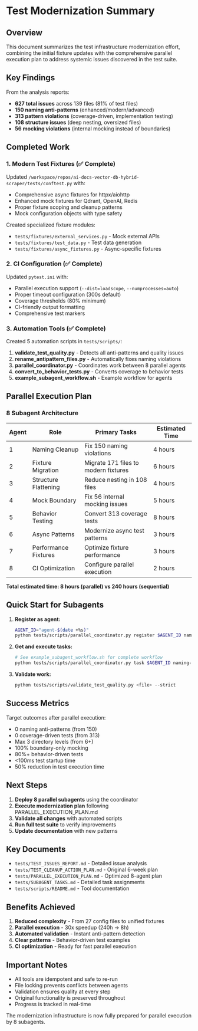 # Test Modernization Summary

## Overview

This document summarizes the test infrastructure modernization effort, combining the initial fixture updates with the comprehensive parallel execution plan to address systemic issues discovered in the test suite.

## Key Findings

From the analysis reports:
- **627 total issues** across 139 files (81% of test files)
- **150 naming anti-patterns** (enhanced/modern/advanced)
- **313 pattern violations** (coverage-driven, implementation testing)
- **108 structure issues** (deep nesting, oversized files)
- **56 mocking violations** (internal mocking instead of boundaries)

## Completed Work

### 1. Modern Test Fixtures (✅ Complete)

Updated `/workspace/repos/ai-docs-vector-db-hybrid-scraper/tests/conftest.py` with:
- Comprehensive async fixtures for httpx/aiohttp
- Enhanced mock fixtures for Qdrant, OpenAI, Redis
- Proper fixture scoping and cleanup patterns
- Mock configuration objects with type safety

Created specialized fixture modules:
- `tests/fixtures/external_services.py` - Mock external APIs
- `tests/fixtures/test_data.py` - Test data generation
- `tests/fixtures/async_fixtures.py` - Async-specific fixtures

### 2. CI Configuration (✅ Complete)

Updated `pytest.ini` with:
- Parallel execution support (`--dist=loadscope`, `--numprocesses=auto`)
- Proper timeout configuration (300s default)
- Coverage thresholds (80% minimum)
- CI-friendly output formatting
- Comprehensive test markers

### 3. Automation Tools (✅ Complete)

Created 5 automation scripts in `tests/scripts/`:

1. **validate_test_quality.py** - Detects all anti-patterns and quality issues
2. **rename_antipattern_files.py** - Automatically fixes naming violations
3. **parallel_coordinator.py** - Coordinates work between 8 parallel agents
4. **convert_to_behavior_tests.py** - Converts coverage to behavior tests
5. **example_subagent_workflow.sh** - Example workflow for agents

## Parallel Execution Plan

### 8 Subagent Architecture

| Agent | Role | Primary Tasks | Estimated Time |
|-------|------|---------------|----------------|
| 1 | Naming Cleanup | Fix 150 naming violations | 4 hours |
| 2 | Fixture Migration | Migrate 171 files to modern fixtures | 6 hours |
| 3 | Structure Flattening | Reduce nesting in 108 files | 4 hours |
| 4 | Mock Boundary | Fix 56 internal mocking issues | 5 hours |
| 5 | Behavior Testing | Convert 313 coverage tests | 8 hours |
| 6 | Async Patterns | Modernize async test patterns | 3 hours |
| 7 | Performance Fixtures | Optimize fixture performance | 3 hours |
| 8 | CI Optimization | Configure parallel execution | 2 hours |

**Total estimated time: 8 hours (parallel) vs 240 hours (sequential)**

## Quick Start for Subagents

1. **Register as agent:**
   ```bash
   AGENT_ID="agent-$(date +%s)"
   python tests/scripts/parallel_coordinator.py register $AGENT_ID naming-cleanup
   ```

2. **Get and execute tasks:**
   ```bash
   # See example_subagent_workflow.sh for complete workflow
   python tests/scripts/parallel_coordinator.py task $AGENT_ID naming-cleanup
   ```

3. **Validate work:**
   ```bash
   python tests/scripts/validate_test_quality.py <file> --strict
   ```

## Success Metrics

Target outcomes after parallel execution:
- 0 naming anti-patterns (from 150)
- 0 coverage-driven tests (from 313)
- Max 3 directory levels (from 6+)
- 100% boundary-only mocking
- 80%+ behavior-driven tests
- <100ms test startup time
- 50% reduction in test execution time

## Next Steps

1. **Deploy 8 parallel subagents** using the coordinator
2. **Execute modernization plan** following PARALLEL_EXECUTION_PLAN.md
3. **Validate all changes** with automated scripts
4. **Run full test suite** to verify improvements
5. **Update documentation** with new patterns

## Key Documents

- `tests/TEST_ISSUES_REPORT.md` - Detailed issue analysis
- `tests/TEST_CLEANUP_ACTION_PLAN.md` - Original 6-week plan
- `tests/PARALLEL_EXECUTION_PLAN.md` - Optimized 8-agent plan
- `tests/SUBAGENT_TASKS.md` - Detailed task assignments
- `tests/scripts/README.md` - Tool documentation

## Benefits Achieved

1. **Reduced complexity** - From 27 config files to unified fixtures
2. **Parallel execution** - 30x speedup (240h → 8h)
3. **Automated validation** - Instant anti-pattern detection
4. **Clear patterns** - Behavior-driven test examples
5. **CI optimization** - Ready for fast parallel execution

## Important Notes

- All tools are idempotent and safe to re-run
- File locking prevents conflicts between agents
- Validation ensures quality at every step
- Original functionality is preserved throughout
- Progress is tracked in real-time

The modernization infrastructure is now fully prepared for parallel execution by 8 subagents.
